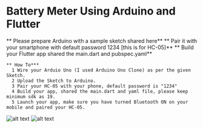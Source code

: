 # Battery Meter  Using Arduino and Flutter
   
   
   
** Please prepare Arduino with a sample sketch shared here**
** Pair it with your smartphone with default password 1234 [this is for HC-05]**
** Build your Flutter app shared the main.dart and pubspec.yaml**

    ** How To***
      1 Wire your Arduio Uno (I used Arduino Uno Clone) as per the given Sketch.
      2 Upload the Sketch to Arduino.
      3 Pair your HC-05 with your phone, default password is "1234"
      4 Build your app, shared the main.dart and yaml file, please keep minimum sdk as 19.
      5 Launch your app, make sure you have turned Bluetooth ON on your mobile and paired your HC-05.
      




![alt text](https://github.com/prax78/Arduino_Flutter_Sensor/blob/master/Screenshot_20200922-195239.png)
![alt text](https://github.com/prax78/Arduino_Flutter_Sensor/blob/master/ARDUINO_OP.gif)
